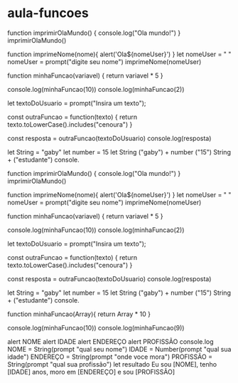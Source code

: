 ﻿# aula-funcoes
function imprimirOlaMundo() {
   console.log("Ola mundo!")
}
imprimirOlaMundo()

function imprimeNome(nome){
  alert('Ola${nomeUser}')
}
let nomeUser = " "
nomeUser = prompt("digite seu nome")
imprimeNome(nomeUser)

function minhaFuncao(variavel) {
	return variavel * 5
}

console.log(minhaFuncao(10))
console.log(minhaFuncao(2))

let textoDoUsuario = prompt("Insira um texto");

const outraFuncao = function(texto) {
	return texto.toLowerCase().includes("cenoura")
}

const resposta = outraFuncao(textoDoUsuario)
console.log(resposta)

let String = "gaby"
let number = 15
let String ("gaby") + number ("15") String + ("estudante")
console.

function imprimirOlaMundo() {
   console.log("Ola mundo!")
}
imprimirOlaMundo()

function imprimeNome(nome){
  alert('Ola${nomeUser}')
}
let nomeUser = " "
nomeUser = prompt("digite seu nome")
imprimeNome(nomeUser)

function minhaFuncao(variavel) {
	return variavel * 5
}

console.log(minhaFuncao(10))
console.log(minhaFuncao(2))

let textoDoUsuario = prompt("Insira um texto");

const outraFuncao = function(texto) {
	return texto.toLowerCase().includes("cenoura")
}

const resposta = outraFuncao(textoDoUsuario)
console.log(resposta)

let String = "gaby"
let number = 15
let String ("gaby") + number ("15") String + ("estudante")
console.


function minhaFuncao(Array){
  return Array * 10
}

console.log(minhaFuncao(10))
console.log(minhaFuncao(9))


alert NOME
alert IDADE
alert ENDEREÇO
alert PROFISSÃO
console.log
NOME = String(prompt "qual seu nome")
IDADE = Number(prompt "qual sua idade")
ENDEREÇO = String(prompt "onde voce mora")
PROFISSÃO = String(prompt "qual sua profissão")
let resultado
Eu sou [NOME], tenho [IDADE] anos, moro em [ENDEREÇO] e sou [PROFISSÃO]
